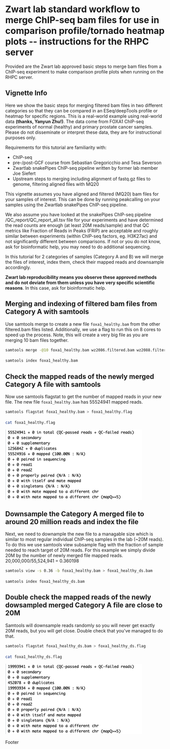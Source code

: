 # Zwart lab standard workflow to merge ChIP-seq bam files for use in comparison profile/tornado heatmap plots -- instructions for the RHPC server

Provided are the Zwart lab approved basic steps to merge bam files from a ChIP-seq experiment to make comparison profile plots when running on the RHPC server.

## Vignette Info

Here we show the basic steps for merging filtered bam files in two different categories so that they can be compared in an ESeq/deepTools profile or heatmap for specific regions. This is a real-world example using real-world data **(thanks, Yanyun Zhu!)**. The data come from FOXA1 ChIP-seq experiments of normal (healthy) and primary prostate cancer samples. Please do not disseminate or interpret these data, they are for instructional purposes only. 

Requirements for this tutorial are familiarity with:

- ChIP-seq 
- pre-/post-GCF course from Sebastian Gregoricchio and Tesa Severson
- Zwartlab snakePipes ChIP-seq pipeline written by former lab member Joe Siefert
- Upstream steps to merging including alignment of fastq.gz files to genome, filtering aligned files with MQ20

  
This vignette assumes you have aligned and filtered (MQ20) bam files for your samples of interest. This can be done by running peakcalling on your samples using the Zwartlab snakePipes ChIP-seq pipeline.

We also assume you have looked at the snakePipes ChIP-seq pipeline /QC_report/QC_report_all.tsv file for your experiments and have determined the read counts are enough (at least 20M reads/sample) and that QC metrics like Fraction of Reads in Peaks (FRiP) are acceptable and roughly similar between experiments (within ChIP-seq factors, eg. H3K27ac) and not significantly different between comparisons. If not or you do not know, ask for bioinformatic help, you may need to do additional sequencing.

In this tutorial for 2 categories of samples (Category A and B) we will merge the files of interest, index them, check their mapped reads and downsample accordingly.

**Zwart lab reproducibility means you observe these approved methods and do not deviate from them unless you have very specific scientific reasons**. In this case, ask for bioinformatic help.


 ## Merging and indexing of filtered bam files from Category A with samtools ##
Use samtools merge to create a new file `foxa1_healthy.bam` from the other filtered.bam files listed. Additionally, we use a flag to run this on 8 cores to speed up the process. Note, this will create a very big file as you are merging 10 bam files together. 

 ```bash
samtools merge -@10 foxa1_healthy.bam wz2086.filtered.bam wz2088.filtered.bam wz2090.filtered.bam 

samtools index foxa1_healthy.bam
```


 ## Check the mapped reads of the newly merged Category A file with samtools ##
Now use samtools flagstat to get the number of mapped reads in your new file. 
The new file `foxa1_healthy.bam` has 55524941 mapped reads. 

 ```bash
samtools flagstat foxa1_healthy.bam > foxa1_healthy.flag

cat foxa1_healthy.flag
```

![Screenshot](cat_foxa1_healthy_flagstat.png)

## Downsample the Category A merged file to around 20 million reads and index the file ##
Next, we need to downample the new file to a managable size which is similar to most regular individual ChIP-seq samples in the lab (~20M reads). To do this we use samtools view subsample flag with the fraction of sample needed to reach target of 20M reads. 
For this example we simply divide 20M by the number of newly merged file mapped reads. 20,000,000/55,524,941 = 0.360198


```bash
samtools view -s 0.36 -b foxa1_healthy.bam > foxa1_healthy_ds.bam

samtools index foxa1_healthy_ds.bam
```

## Double check the mapped reads of the newly dowsampled merged Category A file are close to 20M ##
Samtools will downsample reads randomly so you will never get exactly 20M reads, but you will get close. Double check that you've managed to do that.

```bash
samtools flagstat foxa1_healthy_ds.bam > foxa1_healthy_ds.flag

cat foxa1_healthy_ds.flag
```

![Screenshot](cat_foxa1_healthy_ds_flagstat.png)


Footer

